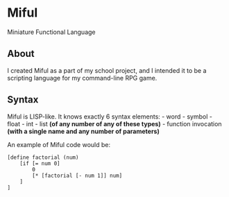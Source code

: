 # Miful

Miniature Functional Language

## About

I created Miful as a part of my school project, and I intended it to be a scripting language for my command-line RPG game.

## Syntax

Miful is LISP-like. It knows exactly 6 syntax elements:
    - word
    - symbol
    - float
    - int
    - list **(of any number of any of these types)**
    - function invocation **(with a single name and any number of parameters)**

An example of Miful code would be:
```
[define factorial (num)
    [if [= num 0]
        0
        [* [factorial [- num 1]] num]
    ]
]
```
